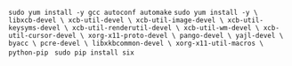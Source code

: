 `sudo yum install -y gcc autoconf automake`
`sudo yum install -y \
libxcb-devel \
xcb-util-devel \
xcb-util-image-devel \
xcb-util-keysyms-devel \
xcb-util-renderutil-devel \
xcb-util-wm-devel \
xcb-util-cursor-devel \
xorg-x11-proto-devel \
pango-devel \
yajl-devel \
byacc \
pcre-devel \
libxkbcommon-devel \
xorg-x11-util-macros \
python-pip
`
`sudo pip install six`
